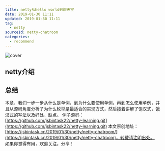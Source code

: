 ```yaml
---
title: netty从hello world到聊天室
date: 2019-01-30 11:11
updated: 2019-01-30 11:11
tag: 
  - netty
sourceId: netty-chatroom
categories:
  - recommend
---
```

![cover](http://qiniu.jsbintask.cn/bannockburn__cliffords_charge_by_magnus_strindboem_dcycso1-pre.jpg-blog_960_440.jpg)
<!-- more -->
## netty介绍



## 总结
本章，我们一步一步从什么是单例，到为什么要使用单例，再到怎么使用单例，并且从源码角度分析了为什么枚举是最适合的实现方式，然后接着讲解了饱汉式，饿汉式的写法以及好处，缺点。
例子源码：[https://github.com/jsbintask22/netty-learning.git](https://github.com/jsbintask22/netty-learning.git)
本文原创地址：[https://jsbintask.cn/2019/01/30/netty/netty-chatroom/](https://jsbintask.cn/2019/01/30/netty/netty-chatroom)，转载请注明出处。
如果你觉得有用，欢迎关注，分享！